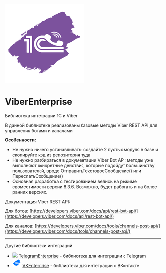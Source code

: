 ![1CViber](https://github.com/Bayselonarrend/ViberEnterprise/raw/main/logo_small.png)
# ViberEnterprise
Библиотека интеграции 1С и Viber

В данной библиотеке реализованы базовые методы Viber REST API для управления ботами и каналами 

**Особенности:**
- Не нужно ничего устанавливать: создайте 2 пустых модуля в базе и скопируйте код из репозитория туда
- Не нужно разбираться в документации Viber Bot API: методы уже выполняют конкретные действия, которые подойдут большинству пользователей, вроде ОтправитьТекстовоеСообщение() или ПереслатьСообщение()
- Основная разработка с тестированием велись на режиме своместимости версии 8.3.6. Возможно, будет работать и на более ранних версиях.

Документация Viber REST API: <br>

Для ботов:
[https://developers.viber.com/docs/api/rest-bot-api/](https://developers.viber.com/docs/api/rest-bot-api/)

Для каналов:
[https://developers.viber.com/docs/tools/channels-post-api/](https://developers.viber.com/docs/tools/channels-post-api/)

___

Другие библиотеки интеграций<br>
<ul>
<li><img src="https://github.com/Bayselonarrend/TelegramEnterprise/raw/main/logo_small.png" width="28"> <a href="https://github.com/Bayselonarrend/TelegramEnterprise/">TelegramEnterprise</a> - библиотека для интеграции с Telegram</li>
  <li><img src="https://github.com/Bayselonarrend/VKEnterprise/raw/main/logo_small.png" width="28"> <a href="https://github.com/Bayselonarrend/VKEnterprise/">VKEnterprise</a> - библиотека для интеграции с ВКонтакте</li>
</ul>
